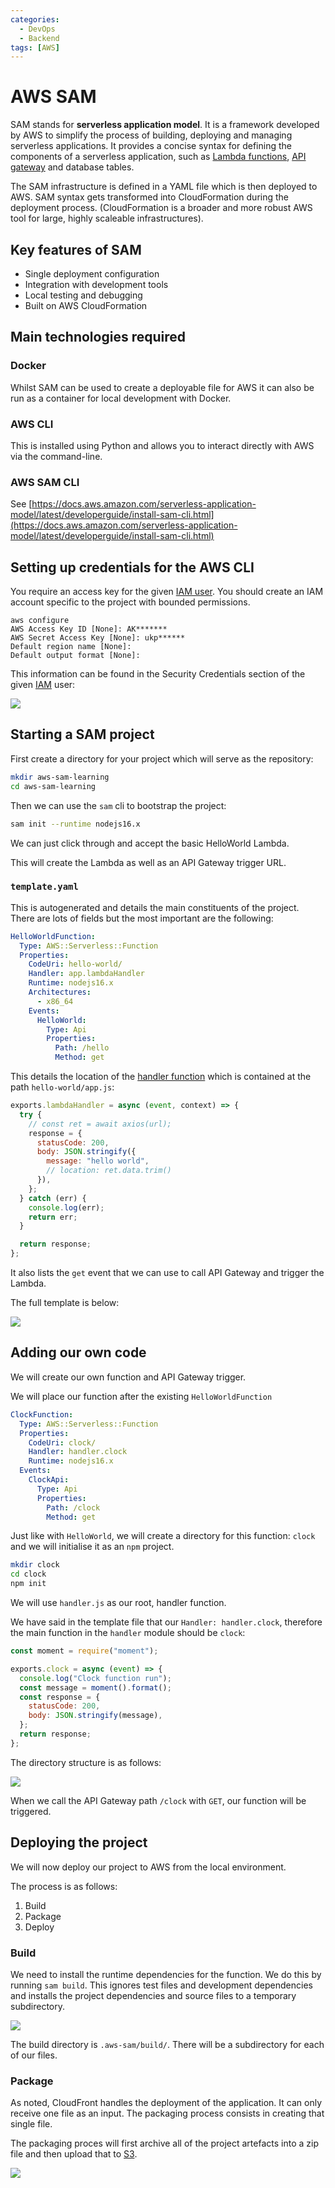 ```yaml
---
categories:
  - DevOps
  - Backend
tags: [AWS]
---
```


# AWS SAM

SAM stands for **serverless application model**. It is a framework developed by AWS to simplify the process of building, deploying and managing serverless applications. It provides a concise syntax for defining the components of a serverless application, such as [Lambda functions](/DevOps/AWS/AWS_Lambda/Lambda_programming_model.md), [API gateway](/DevOps/AWS/AWS_API_Gateway.md) and database tables.

The SAM infrastructure is defined in a YAML file which is then deployed to AWS. SAM syntax gets transformed into CloudFormation during the deployment process. (CloudFormation is a broader and more robust AWS tool for large, highly scaleable infrastructures).

## Key features of SAM

- Single deployment configuration
- Integration with development tools
- Local testing and debugging
- Built on AWS CloudFormation

## Main technologies required

### Docker

Whilst SAM can be used to create a deployable file for AWS it can also be run as a container for local development with Docker.

### AWS CLI

This is installed using Python and allows you to interact directly with AWS via the command-line.

### AWS SAM CLI

See [https://docs.aws.amazon.com/serverless-application-model/latest/developerguide/install-sam-cli.html](https://docs.aws.amazon.com/serverless-application-model/latest/developerguide/install-sam-cli.html)

## Setting up credentials for the AWS CLI

You require an access key for the given [IAM user](/DevOps/AWS/AWS_User_management_and_roles.md#iam). You should create an IAM account specific to the project with bounded permissions.

```
aws configure
AWS Access Key ID [None]: AK*******
AWS Secret Access Key [None]: ukp******
Default region name [None]:
Default output format [None]:
```

This information can be found in the Security Credentials section of the given [IAM](/DevOps/AWS/AWS_User_management_and_roles.md#iam) user:

![](/_img/access-key-aws.png)

## Starting a SAM project

First create a directory for your project which will serve as the repository:

```sh
mkdir aws-sam-learning
cd aws-sam-learning
```

Then we can use the `sam` cli to bootstrap the project:

```sh
sam init --runtime nodejs16.x
```

We can just click through and accept the basic HelloWorld Lambda.

This will create the Lambda as well as an API Gateway trigger URL.

### `template.yaml`

This is autogenerated and details the main constituents of the project. There are lots of fields but the most important are the following:

```yaml
HelloWorldFunction:
  Type: AWS::Serverless::Function
  Properties:
    CodeUri: hello-world/
    Handler: app.lambdaHandler
    Runtime: nodejs16.x
    Architectures:
      - x86_64
    Events:
      HelloWorld:
        Type: Api
        Properties:
          Path: /hello
          Method: get
```

This details the location of the [handler function](/DevOps/AWS/AWS_Lambda/Lambda_handler_function.md) which is contained at the path `hello-world/app.js`:

```js
exports.lambdaHandler = async (event, context) => {
  try {
    // const ret = await axios(url);
    response = {
      statusCode: 200,
      body: JSON.stringify({
        message: "hello world",
        // location: ret.data.trim()
      }),
    };
  } catch (err) {
    console.log(err);
    return err;
  }

  return response;
};
```

It also lists the `get` event that we can use to call API Gateway and trigger the Lambda.

The full template is below:

![](/_img/sam-template-yaml.png)

## Adding our own code

We will create our own function and API Gateway trigger.

We will place our function after the existing `HelloWorldFunction`

```yaml
ClockFunction:
  Type: AWS::Serverless::Function
  Properties:
    CodeUri: clock/
    Handler: handler.clock
    Runtime: nodejs16.x
  Events:
    ClockApi:
      Type: Api
      Properties:
        Path: /clock
        Method: get
```

Just like with `HelloWorld`, we will create a directory for this function: `clock` and we will initialise it as an `npm` project.

```sh
mkdir clock
cd clock
npm init
```

We will use `handler.js` as our root, handler function.

We have said in the template file that our `Handler: handler.clock`, therefore the main function in the `handler` module should be `clock`:

```js
const moment = require("moment");

exports.clock = async (event) => {
  console.log("Clock function run");
  const message = moment().format();
  const response = {
    statusCode: 200,
    body: JSON.stringify(message),
  };
  return response;
};
```

The directory structure is as follows:

![](/_img/sam-directory.png)

When we call the API Gateway path `/clock` with `GET`, our function will be triggered.

## Deploying the project

We will now deploy our project to AWS from the local environment.

The process is as follows:

1. Build
2. Package
3. Deploy

### Build

We need to install the runtime dependencies for the function. We do this by running `sam build`. This ignores test files and development dependencies and installs the project dependencies and source files to a temporary subdirectory.

![](/_img/sam-build.png)

The build directory is `.aws-sam/build/`. There will be a subdirectory for each of our files.

### Package

As noted, CloudFront handles the deployment of the application. It can only receive one file as an input. The packaging process consists in creating that single file.

The packaging proces will first archive all of the project artefacts into a zip file and then upload that to [S3](/DevOps/AWS/AWS_S3.md).

![](/_img/s3-package-again.svg)

